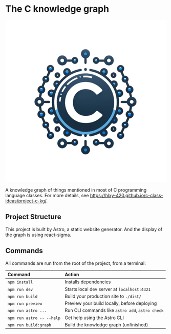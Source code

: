 # The C knowledge graph

![Logo](./public/logo.png)

A knowledge graph of things mentioned in most of C programming language classes. For more details, see <https://hlxy-420.github.io/c-class-ideas/project-c-kg/>.

## Project Structure

This project is built by Astro, a static website generator. And the display of the graph is using react-sigma.

## Commands

All commands are run from the root of the project, from a terminal:

| Command                   | Action                                           |
| :------------------------ | :----------------------------------------------- |
| `npm install`             | Installs dependencies                            |
| `npm run dev`             | Starts local dev server at `localhost:4321`      |
| `npm run build`           | Build your production site to `./dist/`          |
| `npm run preview`         | Preview your build locally, before deploying     |
| `npm run astro ...`       | Run CLI commands like `astro add`, `astro check` |
| `npm run astro -- --help` | Get help using the Astro CLI                     |
| `npm run build:graph`     | Build the knowledge graph (unfinished)           |

